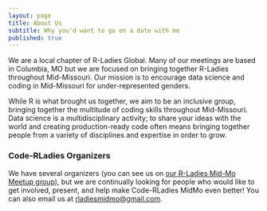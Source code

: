 ```yaml
---
layout: page
title: About Us
subtitle: Why you'd want to go on a date with me
published: true
---
```


We are a local chapter of R-Ladies Global. Many of our meetings are based in Columbia, MO but we are focused on bringing together R-Ladies throughout Mid-Missouri. Our mission is to encourage data science and coding in Mid-Missouri for under-represented genders. 

While R is what brought us together, we aim to be an inclusive group, bringing together the multitude of coding skills throughout Mid-Missouri. Data science is a multidisciplinary activity; to share your ideas with the world and creating production-ready code often means bringing together people from a variety of disciplines and expertise in order to grow. 

### Code-RLadies Organizers

We have several organizers (you can see us on [our R-Ladies Mid-Mo Meetup group](https://www.meetup.com/rladies-mid-mo/)), but we are continually looking for people who would like to get involved, present, and help make Code-RLadies MidMo even better! You can also email us at [rladiesmidmo@gmail.com](mailto:rladiesmidmo@gmail.com).
